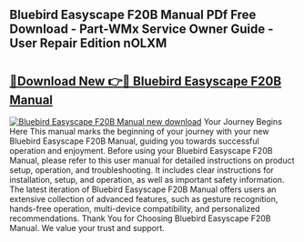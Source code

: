 ## Bluebird Easyscape F20B Manual PDf Free Download - Part-WMx Service Owner Guide - User Repair Edition nOLXM

# <h2><a href="http://bc60620.oget.top/?id=Bluebird+Easyscape+F20B+Manual">🔗Download New 👉🔴 Bluebird Easyscape F20B Manual</a></h2>

[![Bluebird Easyscape F20B Manual new download](https://i.imgur.com/5g1atiW.png)](http://bc60620.oget.top/?id=Bluebird+Easyscape+F20B+Manual)
Your Journey Begins Here This manual marks the beginning of your journey with your new Bluebird Easyscape F20B Manual, guiding you towards successful operation and enjoyment. Before using your Bluebird Easyscape F20B Manual, please refer to this user manual for detailed instructions on product setup, operation, and troubleshooting. It includes clear instructions for installation, setup, and operation, as well as important safety information. The latest iteration of Bluebird Easyscape F20B Manual offers users an extensive collection of advanced features, such as gesture recognition, hands-free operation, multi-device compatibility, and personalized recommendations. Thank You for Choosing Bluebird Easyscape F20B Manual. We value your trust and support.
